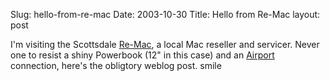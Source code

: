 Slug: hello-from-re-mac
Date: 2003-10-30
Title: Hello from Re-Mac
layout: post

I&#39;m visiting the Scottsdale <a href="http://www.re-mac.com">Re-Mac</a>, a local Mac reseller and servicer. Never one to resist a shiny Powerbook (12&quot; in this case) and an <a href="http://www.apple.com/airport/">Airport</a> connection, here&#39;s the obligtory weblog post. smile

